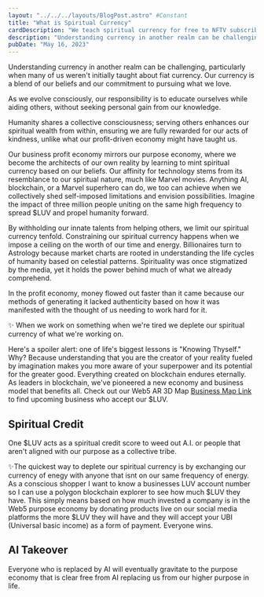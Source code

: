 ```yaml
---
layout: "../../../layouts/BlogPost.astro" #Constant
title: "What is Spiritual Currency"
cardDescription: "We teach spiritual currency for free to NFTV subscribers."
description: "Understanding currency in another realm can be challenging, especially considering that not all of us were initially taught about fiat currency. Our currency is fueled by a combination of our beliefs and our dedication to pursuing what we love."
pubDate: "May 16, 2023"
---
```


Understanding currency in another realm can be challenging, particularly when many of us weren't initially taught about fiat currency. Our currency is a blend of our beliefs and our commitment to pursuing what we love.

As we evolve consciously, our responsibility is to educate ourselves while aiding others, without seeking personal gain from our knowledge.

Humanity shares a collective consciousness; serving others enhances our spiritual wealth from within, ensuring we are fully rewarded for our acts of kindness, unlike what our profit-driven economy might have taught us.

Our business profit economy mirrors our purpose economy, where we become the architects of our own reality by learning to mint spiritual currency based on our beliefs. Our affinity for technology stems from its resemblance to our spiritual nature, much like Marvel movies. Anything AI, blockchain, or a Marvel superhero can do, we too can achieve when we collectively shed self-imposed limitations and envision possibilities. Imagine the impact of three million people uniting on the same high frequency to spread $LUV and propel humanity forward.

By withholding our innate talents from helping others, we limit our spiritual currency tenfold. Constraining our spiritual currency happens when we impose a ceiling on the worth of our time and energy. Billionaires turn to Astrology because market charts are rooted in understanding the life cycles of humanity based on celestial patterns. Spirituality was once stigmatized by the media, yet it holds the power behind much of what we already comprehend.

In the profit economy, money flowed out faster than it came because our methods of generating it lacked authenticity based on how it was manifested with the thought of us needing to work hard for it.

✨ When we work on something when we're tired we deplete our spiritual currency of what we're working on.

Here's a spoiler alert: one of life's biggest lessons is "Knowing Thyself." Why? Because understanding that you are the creator of your reality fueled by imagination makes you more aware of your superpower and its potential for the greater good. Everything created on blockchain endures eternally. As leaders in blockchain, we've pioneered a new economy and business model that benefits all. Check out our Web5 AR 3D Map [Business Map Link](https://map.arvrtise.com) to find upcoming business who accept our $LUV.

## Spiritual Credit

One $LUV acts as a spiritual credit score to weed out A.I. or people that aren't aligned with our purpose as a collective tribe. 

✨The quickest way to deplete our spiritual currency is by exchanging our currency of enegy with anyone that isnt on our same frequency of energy. As a conscious shopper I want to know a businesses LUV account number so I can use a polygon blockchain explorer to see how much $LUV they have. This simply means based on how much invested a company is in the Web5 purpose economy by donating products live on our social media platforms the more $LUV they will have and they will accept your UBI (Universal basic income) as a form of payment. Everyone wins. 


## AI Takeover

Everyone who is replaced by AI will eventually gravitate to the purpose economy that is clear free from AI replacing us from our higher purpose in life.
